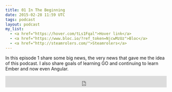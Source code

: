 ```yaml
---
title: 01 In The Beginning
date: 2015-02-28 11:59 UTC
tags: podcast
layout: podcast
my_list:
  - <a href="https://hover.com/tLs1Fqal">Hover link</a>
  - <a href="https://www.bloc.io/?ref_token=NjcwMzUz">Bloc</a>
  - <a href="http://steamrolers.com/">Steamrolers</a>
---
```


In this episode 1 share some big news, the very news that gave me the idea of this podcast. I also share goals of learning GO and continuing to learn Ember and now even Angular.

<iframe frameborder='0' height='36px' scrolling='no' seamless src='https://simplecast.fm/e/9039?style=light' width='100%'></iframe>
